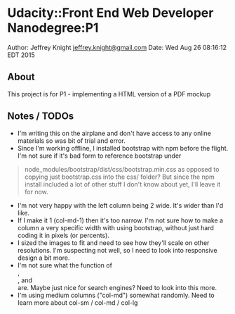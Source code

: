 Udacity::Front End Web Developer Nanodegree:P1
===

Author: Jeffrey Knight <jeffrey.knight@gmail.com>
Date: Wed Aug 26 08:16:12 EDT 2015

About
---
This project is for P1 - implementing a HTML version of a PDF mockup

Notes / TODOs
---
* I'm writing this on the airplane and don't have access to any online materials so was bit of trial and error.
* Since I'm working offline, I installed bootstrap with npm before the flight. I'm not sure if it's bad form to reference bootstrap under
> node_modules/bootstrap/dist/css/bootstrap.min.css
as opposed to copying just bootstrap.css into the css/ folder? But since the npm install included a lot of other stuff I don't know about yet, I'll leave it for now.
* I'm not very happy with the left column being 2 wide. It's wider than I'd like.
* If I make it 1 (col-md-1) then it's too narrow. I'm not sure how to make a column a very specific width with using bootstrap, 
without just hard coding it in pixels (or percents).
* I sized the images to fit and need to see how they'll scale on other resolutions. I'm suspecting not well, so I need to 
look into responsive design a bit more.
* I'm not sure what the function of <main>, <section>, and <footer> are. Maybe just nice for search engines? Need to look into this more.
* I'm using medium columns ("col-md") somewhat randomly. Need to learn more about col-sm / col-md / col-lg

